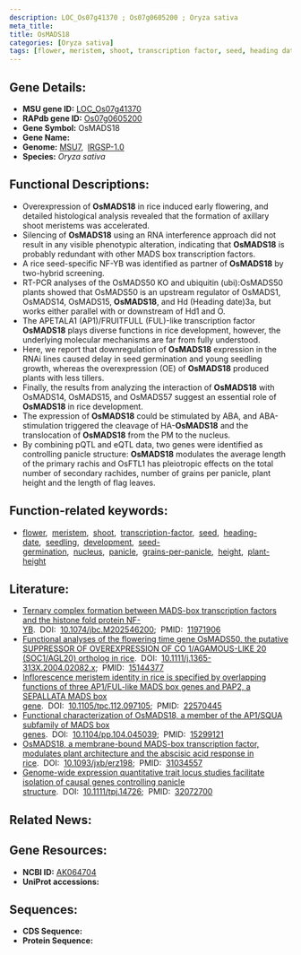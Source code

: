 ```yaml
---
description: LOC_Os07g41370 ; Os07g0605200 ; Oryza sativa
meta_title:
title: OsMADS18
categories: [Oryza sativa]
tags: [flower, meristem, shoot, transcription factor, seed, heading date, seedling, development, seed germination, nucleus, panicle, grains per panicle, height, plant height]
---
```


## Gene Details:
- **MSU gene ID:** [LOC_Os07g41370](http://rice.uga.edu/cgi-bin/ORF_infopage.cgi?orf=LOC_Os07g41370)  
- **RAPdb gene ID:** [Os07g0605200](https://rapdb.dna.affrc.go.jp/locus/?name=Os07g0605200)  
- **Gene Symbol:** OsMADS18
- **Gene Name:**
- **Genome:**  [MSU7](http://rice.uga.edu/),&nbsp;&nbsp;[IRGSP-1.0](https://rapdb.dna.affrc.go.jp/download/irgsp1.html)
- **Species:** *Oryza sativa*

## Functional Descriptions:
   - Overexpression of **OsMADS18** in rice induced early flowering, and detailed histological analysis revealed that the formation of axillary shoot meristems was accelerated.
   - Silencing of **OsMADS18** using an RNA interference approach did not result in any visible phenotypic alteration, indicating that **OsMADS18** is probably redundant with other MADS box transcription factors.
   - A rice seed-specific NF-YB was identified as partner of **OsMADS18** by two-hybrid screening.
   - RT-PCR analyses of the OsMADS50 KO and ubiquitin (ubi):OsMADS50 plants showed that OsMADS50 is an upstream regulator of OsMADS1, OsMADS14, OsMADS15, **OsMADS18**, and Hd (Heading date)3a, but works either parallel with or downstream of Hd1 and O.
   - The APETALA1 (AP1)/FRUITFULL (FUL)-like transcription factor **OsMADS18** plays diverse functions in rice development, however, the underlying molecular mechanisms are far from fully understood.
   - Here, we report that downregulation of **OsMADS18** expression in the RNAi lines caused delay in seed germination and young seedling growth, whereas the overexpression (OE) of **OsMADS18** produced plants with less tillers.
   - Finally, the results from analyzing the interaction of **OsMADS18** with OsMADS14, OsMADS15, and OsMADS57 suggest an essential role of **OsMADS18** in rice development.
   - The expression of **OsMADS18** could be stimulated by ABA, and ABA-stimulation triggered the cleavage of HA-**OsMADS18** and the translocation of **OsMADS18** from the PM to the nucleus.
   - By combining pQTL and eQTL data, two genes were identified as controlling panicle structure: **OsMADS18** modulates the average length of the primary rachis and OsFTL1 has pleiotropic effects on the total number of secondary rachides, number of grains per panicle, plant height and the length of flag leaves.

## Function-related keywords:
   - [flower](/tags/flower/),&nbsp;&nbsp;[meristem](/tags/meristem/),&nbsp;&nbsp;[shoot](/tags/shoot/),&nbsp;&nbsp;[transcription-factor](/tags/transcription-factor/),&nbsp;&nbsp;[seed](/tags/seed/),&nbsp;&nbsp;[heading-date](/tags/heading-date/),&nbsp;&nbsp;[seedling](/tags/seedling/),&nbsp;&nbsp;[development](/tags/development/),&nbsp;&nbsp;[seed-germination](/tags/seed-germination/),&nbsp;&nbsp;[nucleus](/tags/nucleus/),&nbsp;&nbsp;[panicle](/tags/panicle/),&nbsp;&nbsp;[grains-per-panicle](/tags/grains-per-panicle/),&nbsp;&nbsp;[height](/tags/height/),&nbsp;&nbsp;[plant-height](/tags/plant-height/)

## Literature:
   - [Ternary complex formation between MADS-box transcription factors and the histone fold protein NF-YB](https://www.doi.org/10.1074/jbc.M202546200).&nbsp;&nbsp;DOI:&nbsp;&nbsp;[10.1074/jbc.M202546200](https://www.doi.org/10.1074/jbc.M202546200);&nbsp;&nbsp;PMID:&nbsp;&nbsp;[11971906](https://pubmed.ncbi.nlm.nih.gov/11971906/)
   - [Functional analyses of the flowering time gene OsMADS50, the putative SUPPRESSOR OF OVEREXPRESSION OF CO 1/AGAMOUS-LIKE 20 (SOC1/AGL20) ortholog in rice](https://www.doi.org/10.1111/j.1365-313X.2004.02082.x).&nbsp;&nbsp;DOI:&nbsp;&nbsp;[10.1111/j.1365-313X.2004.02082.x](https://www.doi.org/10.1111/j.1365-313X.2004.02082.x);&nbsp;&nbsp;PMID:&nbsp;&nbsp;[15144377](https://pubmed.ncbi.nlm.nih.gov/15144377/)
   - [Inflorescence meristem identity in rice is specified by overlapping functions of three AP1/FUL-like MADS box genes and PAP2, a SEPALLATA MADS box gene](https://www.doi.org/10.1105/tpc.112.097105).&nbsp;&nbsp;DOI:&nbsp;&nbsp;[10.1105/tpc.112.097105](https://www.doi.org/10.1105/tpc.112.097105);&nbsp;&nbsp;PMID:&nbsp;&nbsp;[22570445](https://pubmed.ncbi.nlm.nih.gov/22570445/)
   - [Functional characterization of OsMADS18, a member of the AP1/SQUA subfamily of MADS box genes](https://www.doi.org/10.1104/pp.104.045039).&nbsp;&nbsp;DOI:&nbsp;&nbsp;[10.1104/pp.104.045039](https://www.doi.org/10.1104/pp.104.045039);&nbsp;&nbsp;PMID:&nbsp;&nbsp;[15299121](https://pubmed.ncbi.nlm.nih.gov/15299121/)
   - [OsMADS18, a membrane-bound MADS-box transcription factor, modulates plant architecture and the abscisic acid response in rice](https://www.doi.org/10.1093/jxb/erz198).&nbsp;&nbsp;DOI:&nbsp;&nbsp;[10.1093/jxb/erz198](https://www.doi.org/10.1093/jxb/erz198);&nbsp;&nbsp;PMID:&nbsp;&nbsp;[31034557](https://pubmed.ncbi.nlm.nih.gov/31034557/)
   - [Genome-wide expression quantitative trait locus studies facilitate isolation of causal genes controlling panicle structure](https://www.doi.org/10.1111/tpj.14726).&nbsp;&nbsp;DOI:&nbsp;&nbsp;[10.1111/tpj.14726](https://www.doi.org/10.1111/tpj.14726);&nbsp;&nbsp;PMID:&nbsp;&nbsp;[32072700](https://pubmed.ncbi.nlm.nih.gov/32072700/)

## Related News:

## Gene Resources:
- **NCBI ID:**  [AK064704](http://www.ncbi.nlm.nih.gov/nuccore/AK064704)
- **UniProt accessions:** [](https://www.uniprot.org/uniprotkb//entry)

## Sequences:
- **CDS Sequence:**
- **Protein Sequence:**
